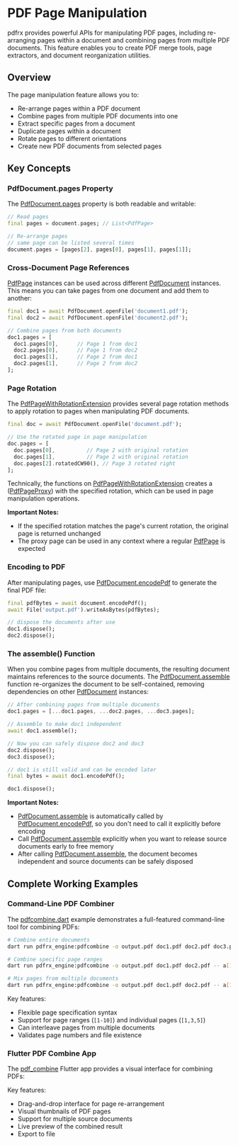 # PDF Page Manipulation

pdfrx provides powerful APIs for manipulating PDF pages, including re-arranging pages within a document and combining pages from multiple PDF documents. This feature enables you to create PDF merge tools, page extractors, and document reorganization utilities.

## Overview

The page manipulation feature allows you to:

- Re-arrange pages within a PDF document
- Combine pages from multiple PDF documents into one
- Extract specific pages from a document
- Duplicate pages within a document
- Rotate pages to different orientations
- Create new PDF documents from selected pages

## Key Concepts

### PdfDocument.pages Property

The [PdfDocument.pages](https://pub.dev/documentation/pdfrx_engine/latest/pdfrx_engine/PdfDocument/pages.html) property is both readable and writable:

```dart
// Read pages
final pages = document.pages; // List<PdfPage>

// Re-arrange pages
// same page can be listed several times
document.pages = [pages[2], pages[0], pages[1], pages[1]];
```

### Cross-Document Page References

[PdfPage](https://pub.dev/documentation/pdfrx_engine/latest/pdfrx_engine/PdfPage-class.html) instances can be used across different [PdfDocument](https://pub.dev/documentation/pdfrx_engine/latest/pdfrx_engine/PdfDocument-class.html) instances. This means you can take pages from one document and add them to another:

```dart
final doc1 = await PdfDocument.openFile('document1.pdf');
final doc2 = await PdfDocument.openFile('document2.pdf');

// Combine pages from both documents
doc1.pages = [
  doc1.pages[0],      // Page 1 from doc1
  doc2.pages[0],      // Page 1 from doc2
  doc1.pages[1],      // Page 2 from doc1
  doc2.pages[1],      // Page 2 from doc2
];
```

### Page Rotation

The [PdfPageWithRotationExtension](https://pub.dev/documentation/pdfrx_engine/latest/pdfrx_engine/PdfPageWithRotationExtension.html) provides several page rotation methods to apply rotation to pages when manipulating PDF documents.

```dart
final doc = await PdfDocument.openFile('document.pdf');

// Use the rotated page in page manipulation
doc.pages = [
  doc.pages[0],          // Page 2 with original rotation
  doc.pages[1],          // Page 2 with original rotation
  doc.pages[2].rotatedCW90(), // Page 3 rotated right
];
```

Technically, the functions on [PdfPageWithRotationExtension](https://pub.dev/documentation/pdfrx_engine/latest/pdfrx_engine/PdfPageWithRotationExtension.html) creates a ([PdfPageProxy](https://pub.dev/documentation/pdfrx_engine/latest/pdfrx_engine/PdfPageProxy-class.html)) with the specified rotation, which can be used in page manipulation operations.

**Important Notes:**

- If the specified rotation matches the page's current rotation, the original page is returned unchanged
- The proxy page can be used in any context where a regular [PdfPage](https://pub.dev/documentation/pdfrx_engine/latest/pdfrx_engine/PdfPage-class.html) is expected

### Encoding to PDF

After manipulating pages, use [PdfDocument.encodePdf](https://pub.dev/documentation/pdfrx_engine/latest/pdfrx_engine/PdfDocument/encodePdf.html) to generate the final PDF file:

```dart
final pdfBytes = await document.encodePdf();
await File('output.pdf').writeAsBytes(pdfBytes);

// dispose the documents after use
doc1.dispose();
doc2.dispose();
```

### The assemble() Function

When you combine pages from multiple documents, the resulting document maintains references to the source documents. The [PdfDocument.assemble](https://pub.dev/documentation/pdfrx_engine/latest/pdfrx_engine/PdfDocument/assemble.html) function re-organizes the document to be self-contained, removing dependencies on other [PdfDocument](https://pub.dev/documentation/pdfrx_engine/latest/pdfrx_engine/PdfDocument-class.html) instances:

```dart
// After combining pages from multiple documents
doc1.pages = [...doc1.pages, ...doc2.pages, ...doc3.pages];

// Assemble to make doc1 independent
await doc1.assemble();

// Now you can safely dispose doc2 and doc3
doc2.dispose();
doc3.dispose();

// doc1 is still valid and can be encoded later
final bytes = await doc1.encodePdf();

doc1.dispose();
```

**Important Notes:**

- [PdfDocument.assemble](https://pub.dev/documentation/pdfrx_engine/latest/pdfrx_engine/PdfDocument/assemble.html) is automatically called by [PdfDocument.encodePdf](https://pub.dev/documentation/pdfrx_engine/latest/pdfrx_engine/PdfDocument/encodePdf.html), so you don't need to call it explicitly before encoding
- Call [PdfDocument.assemble](https://pub.dev/documentation/pdfrx_engine/latest/pdfrx_engine/PdfDocument/assemble.html) explicitly when you want to release source documents early to free memory
- After calling [PdfDocument.assemble](https://pub.dev/documentation/pdfrx_engine/latest/pdfrx_engine/PdfDocument/assemble.html), the document becomes independent and source documents can be safely disposed

## Complete Working Examples

### Command-Line PDF Combiner

The [pdfcombine.dart](../packages/pdfrx_engine/example/pdfcombine.dart) example demonstrates a full-featured command-line tool for combining PDFs:

```bash
# Combine entire documents
dart run pdfrx_engine:pdfcombine -o output.pdf doc1.pdf doc2.pdf doc3.pdf -- a b c

# Combine specific page ranges
dart run pdfrx_engine:pdfcombine -o output.pdf doc1.pdf doc2.pdf -- a[1-10] b[5-15]

# Mix pages from multiple documents
dart run pdfrx_engine:pdfcombine -o output.pdf doc1.pdf doc2.pdf -- a[1-3] b a[4-6] b[1-2]
```

Key features:

- Flexible page specification syntax
- Support for page ranges (`[1-10]`) and individual pages (`[1,3,5]`)
- Can interleave pages from multiple documents
- Validates page numbers and file existence

### Flutter PDF Combine App

The [pdf_combine](../packages/pdfrx/example/pdf_combine/) Flutter app provides a visual interface for combining PDFs:

Key features:

- Drag-and-drop interface for page re-arrangement
- Visual thumbnails of PDF pages
- Support for multiple source documents
- Live preview of the combined result
- Export to file

